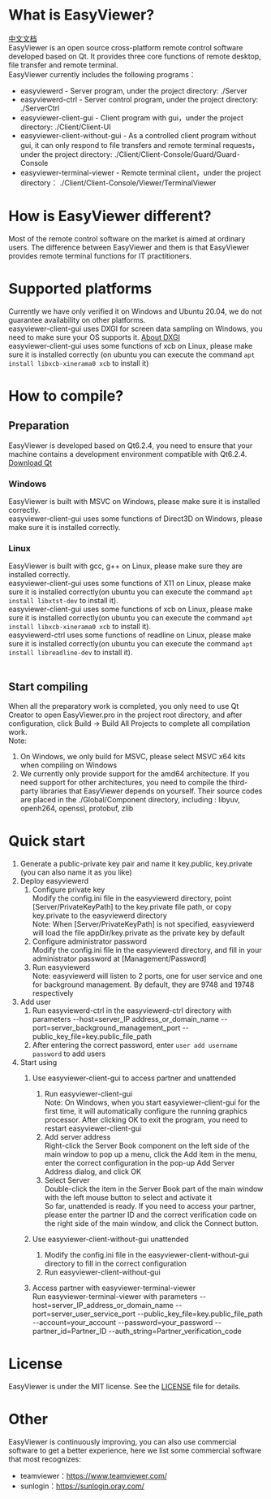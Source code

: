 # What is EasyViewer?
[中文文档](https://github.com/Tancen/EasyViewer/blob/dev/README_zh.md)<br/>
EasyViewer is an open source cross-platform remote control software developed based on Qt. It provides three core functions of remote desktop, file transfer and remote terminal. <br/>
EasyViewer currently includes the following programs：<br/>
- easyviewerd - Server program, under the project directory: ./Server
- easyviewerd-ctrl - Server control program, under the project directory: ./ServerCtrl
- easyviewer-client-gui - Client program with gui，under the project directory: ./Client/Client-UI
- easyviewer-client-without-gui - As a controlled client program without gui, it can only respond to file transfers and remote terminal requests， under the project directory: ./Client/Client-Console/Guard/Guard-Console
- easyviewer-terminal-viewer - Remote terminal client，under the project directory： ./Client/Client-Console/Viewer/TerminalViewer
# How is EasyViewer different?
Most of the remote control software on the market is aimed at ordinary users. The difference between EasyViewer and them is that EasyViewer provides remote terminal functions for IT practitioners.
# Supported platforms
Currently we have only verified it on Windows and Ubuntu 20.04, we do not guarantee availability on other platforms.<br/>
easyviewer-client-gui uses DXGI for screen data sampling on Windows, you need to make sure your OS supports it. [About DXGI](https://learn.microsoft.com/en-us/windows/win32/direct3ddxgi/d3d10-graphics-programming-guide-dxgi)<br/>
easyviewer-client-gui uses some functions of xcb on Linux, please make sure it is installed correctly (on ubuntu you can execute the command `apt install libxcb-xinerama0 xcb` to install it)
# How to compile?
## Preparation
EasyViewer is developed based on Qt6.2.4, you need to ensure that your machine contains a development environment compatible with Qt6.2.4. [Download Qt](https://www.qt.io/download)
### Windows
EasyViewer is built with MSVC on Windows, please make sure it is installed correctly.<br/>
easyviewer-client-gui uses some functions of Direct3D on Windows, please make sure it is installed correctly.<br/>

### Linux
EasyViewer is built with gcc, g++ on Linux, please make sure they are installed correctly.<br/>
easyviewer-client-gui uses some functions of X11 on Linux, please make sure it is installed correctly(on ubuntu you can execute the command `apt install libxtst-dev` to install it).<br/>
easyviewer-client-gui uses some functions of xcb on Linux, please make sure it is installed correctly(on ubuntu you can execute the command `apt install libxcb-xinerama0 xcb` to install it).<br/>
easyviewerd-ctrl uses some functions of readline on Linux, please make sure it is installed correctly(on ubuntu you can execute the command `apt install libreadline-dev` to install it).<br/>
<br/>
## Start compiling
When all the preparatory work is completed, you only need to use Qt Creator to open EasyViewer.pro in the project root directory, and after configuration, click Build -> Build All Projects to complete all compilation work.</br>
Note:<br/>
1. On Windows, we only build for MSVC, please select MSVC x64 kits when compiling on Windows
2. We currently only provide support for the amd64 architecture. If you need support for other architectures, you need to compile the third-party libraries that EasyViewer depends on yourself. Their source codes are placed in the ./Global/Component directory, including : libyuv, openh264, openssl, protobuf, zlib
# Quick start
1. Generate a public-private key pair and name it key.public, key.private (you can also name it as you like)
2. Deploy easyviewerd
   1. Configure private key<br/>
        Modify the config.ini file in the easyviewerd directory, point [Server/PrivateKeyPath] to the key.private file path, or copy key.private to the easyviewerd directory<br/>
        Note: When [Server/PrivateKeyPath] is not specified, easyviewerd will load the file appDir/key.private as the private key by default
   2. Configure administrator password<br/>
        Modify the config.ini file in the easyviewerd directory, and fill in your administrator password at [Management/Password]
   3. Run easyviewerd <br/>
      Note: easyviewerd will listen to 2 ports, one for user service and one for background management. By default, they are 9748 and 19748 respectively
3. Add user
   1. Run easyviewerd-ctrl in the easyviewerd-ctrl directory with parameters --host=server_IP address_or_domain_name --port=server_background_management_port --public_key_file=key.public_file_path
   2. After entering the correct password, enter `user add username password` to add users
4. Start using
   1. Use easyviewer-client-gui to access partner and unattended
      1. Run easyviewer-client-gui <br/>
            Note: On Windows, when you start easyviewer-client-gui for the first time, it will automatically configure the running graphics processor. After clicking OK to exit the program, you need to restart easyviewer-client-gui
      2. Add server address</br>
            Right-click the Server Book component on the left side of the main window to pop up a menu, click the Add item in the menu, enter the correct configuration in the pop-up Add Server Address dialog, and click OK
      3. Select Server<br/>
            Double-click the item in the Server Book part of the main window with the left mouse button to select and activate it</br>
            So far, unattended is ready. If you need to access your partner, please enter the partner ID and the correct verification code on the right side of the main window, and click the Connect button.

   2. Use easyviewer-client-without-gui unattended
      1. Modify the config.ini file in the easyviewer-client-without-gui directory to fill in the correct configuration
      2. Run easyviewer-client-without-gui
   3. Access partner with easyviewer-terminal-viewer<br/>
        Run easyviewer-terminal-viewer with parameters --host=server_IP_address_or_domain_name --port=server_user_service_port --public_key_file=key.public_file_path --account=your_account --password=your_password --partner_id=Partner_ID --auth_string=Partner_verification_code
# License
EasyViewer is under the MIT license. See the [LICENSE](https://github.com/Tancen/EasyViewer/blob/dev/LICENSE) file for details.
# Other
EasyViewer is continuously improving, you can also use commercial software to get a better experience, here we list some commercial software that most recognizes:<br/>
- teamviewer：https://www.teamviewer.com/
- sunlogin：https://sunlogin.oray.com/
